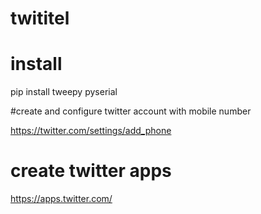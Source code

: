 # twititel

# install 

pip install tweepy pyserial

#create and configure twitter account with mobile number    

https://twitter.com/settings/add_phone

# create twitter apps

https://apps.twitter.com/


